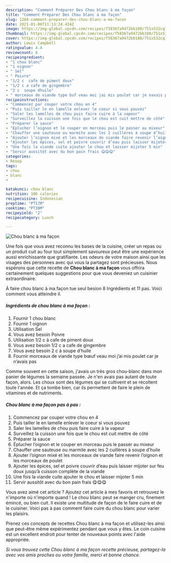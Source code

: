 ```yaml
---
description: "Comment Préparer Des Chou blanc à ma façon"
title: "Comment Préparer Des Chou blanc à ma façon"
slug: 1268-comment-preparer-des-chou-blanc-a-ma-facon
date: 2021-01-06T11:13:24.434Z
image: https://img-global.cpcdn.com/recipes/f58367a9472bb180/751x532cq70/chou-blanc-a-ma-facon-photo-principale-de-la-recette.jpg
thumbnail: https://img-global.cpcdn.com/recipes/f58367a9472bb180/751x532cq70/chou-blanc-a-ma-facon-photo-principale-de-la-recette.jpg
cover: https://img-global.cpcdn.com/recipes/f58367a9472bb180/751x532cq70/chou-blanc-a-ma-facon-photo-principale-de-la-recette.jpg
author: Lewis Campbell
ratingvalue: 4.4
reviewcount: 8
recipeingredient:
- "1 chou blanc"
- "1 oignon"
- " Sel"
- " Poivre"
- "1/2 c  cafe de piment doux"
- "1/2 c a cafe de gingembre"
- "2 c  soupe dhuile"
- " morceaux de viande type buf veau moi jai mis poulet car je navais pas"
recipeinstructions:
- "Commencez par couper votre chou en 4"
- "Puis tailler le en lamelle enlever le coeur si vous pouvez"
- "Saler les lamelles de chou puis faire cuire à la vapeur"
- "Surveillez la cuisson une fois que le chou est cuit mettre de côté"
- "Préparer la sauce"
- "Éplucher l’oignon et le couper en morceau puis le passer au mixeur"
- "Chauffer une sauteuse ou marmite avec les 2 cuillères à soupe d’huile"
- "Ajouter l’oignon mixé et les morceaux de viande faire revenir l’oignon et les morceaux de poulet"
- "Ajouter les épices, sel et poivre couvrir d’eau puis laisser mijoter sur feu doux jusqu’à cuisson complète de la viande"
- "Une fois la viande cuite ajouter le chou et laisser mijoter 5 min"
- "Servir aussitôt avec du bon pain frais 😋😋😋"
categories:
- Resep
tags:
- chou
- blanc
- 

katakunci: chou blanc  
nutrition: 106 calories
recipecuisine: Indonesian
preptime: "PT17M"
cooktime: "PT30M"
recipeyield: "2"
recipecategory: Lunch

---
```



![Chou blanc à ma façon](https://img-global.cpcdn.com/recipes/f58367a9472bb180/751x532cq70/chou-blanc-a-ma-facon-photo-principale-de-la-recette.jpg)

Une fois que vous avez reconnu les bases de la cuisine, créer un repas ou un produit cuit au four tout simplement savoureux peut être une expérience aussi enrichissante que gratifiante. Les odeurs de votre maison ainsi que les visages des personnes avec qui vous la partagez sont précieuses. Nous espérons que cette recette de <strong> Chou blanc à ma façon </strong> vous offrira certainement quelques suggestions pour que vous deveniez un cuisinier extraordinaire.

<!--inarticleads1-->

À faire chou blanc à ma façon tue seul besion 8 Ingrédients et 11 pas. Voici comment vous atteindre il.

##### Ingrédients de chou blanc à ma façon :

1. Fournir 1 chou blanc
1. Fournir 1 oignon
1. Utilisation  Sel
1. Vous avez besoin  Poivre
1. Utilisation 1/2 c à cafe de piment doux
1. Vous avez besoin 1/2 c a cafe de gingembre
1. Vous avez besoin 2 c à soupe d’huile
1. Fournir  morceaux de viande type bœuf veau moi j’ai mis poulet car je n’avais pas


Comme souvent en cette saison, j&#39;avais un très gros chou-blanc dans mon panier de légumes la semaine passée. Je n&#39;en avais pas autant de toute façon, alors. Les choux sont des légumes qui se cultivent et se récoltent toute l&#39;année. Et ça tombe bien, car ils permettent de faire le plein de vitamines et de nutriments. 

<!--inarticleads2-->

##### Chou blanc à ma façon pas à pas :

1. Commencez par couper votre chou en 4
1. Puis tailler le en lamelle enlever le coeur si vous pouvez
1. Saler les lamelles de chou puis faire cuire à la vapeur
1. Surveillez la cuisson une fois que le chou est cuit mettre de côté
1. Préparer la sauce
1. Éplucher l’oignon et le couper en morceau puis le passer au mixeur
1. Chauffer une sauteuse ou marmite avec les 2 cuillères à soupe d’huile
1. Ajouter l’oignon mixé et les morceaux de viande faire revenir l’oignon et les morceaux de poulet
1. Ajouter les épices, sel et poivre couvrir d’eau puis laisser mijoter sur feu doux jusqu’à cuisson complète de la viande
1. Une fois la viande cuite ajouter le chou et laisser mijoter 5 min
1. Servir aussitôt avec du bon pain frais 😋😋😋


Vous avez aimé cet article ? Ajoutez cet article à mes favoris et retrouvez le n&#39;importe où n&#39;importe quand ! Le chou blanc peut se manger cru, finement émincé, ou bien cuit. Il existe une multitude de façon de le faire cuire et de le cuisiner. Voici pas à pas comment faire cuire du chou blanc pour varier les plaisirs. 

<!--inarticleads1-->

<p>
Prenez ces concepts de recettes Chou blanc à ma façon et utilisez-les ainsi que peut-être même expérimentez pendant que vous y êtes. Le coin cuisine est un excellent endroit pour tenter de nouveaux points avec l'aide appropriée.
</p>

<p>
<i>Si vous trouvez cette Chou blanc à ma façon recette précieuse, partagez-la avec vos amis proches ou votre famille, merci et bonne chance.</i>
</p>
